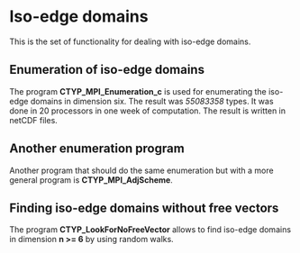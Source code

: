 Iso-edge domains
================

This is the set of functionality for dealing with iso-edge
domains.

Enumeration of iso-edge domains
-------------------------------

The program **CTYP_MPI_Enumeration_c** is used for enumerating
the iso-edge domains in dimension six. The result was *55083358*
types. It was done in 20 processors in one week of computation.
The result is written in netCDF files.

Another enumeration program
---------------------------

Another program that should do the same enumeration but with
a more general program is **CTYP_MPI_AdjScheme**.

Finding iso-edge domains without free vectors
---------------------------------------------

The program **CTYP_LookForNoFreeVector** allows to find iso-edge
domains in dimension **n >= 6** by using random walks.
